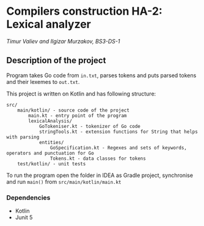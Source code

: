 # Compilers construction HA-2: Lexical analyzer
*Timur Valiev and Ilgizar Murzakov, BS3-DS-1*

## Description of the project
Program takes Go code from `in.txt`, parses tokens and 
puts parsed tokens and their lexemes to `out.txt`.

This project is written on Kotlin and has following structure: 

````
src/
    main/kotlin/ - source code of the project
        main.kt - entry point of the program
        lexicalAnalysis/
            GoTokeniser.kt - tokenizer of Go code
            stringTools.kt - extension functions for String that helps with parsing
            entities/
                GoSpecification.kt - Regexes and sets of keywords, operators and punctuation for Go
                Tokens.kt - data classes for tokens
    test/kotlin/ - unit tests
````

To run the program open the folder in IDEA as Gradle project, synchronise and 
run `main()` from `src/main/kotlin/main.kt`

### Dependencies
- Kotlin
- Junit 5